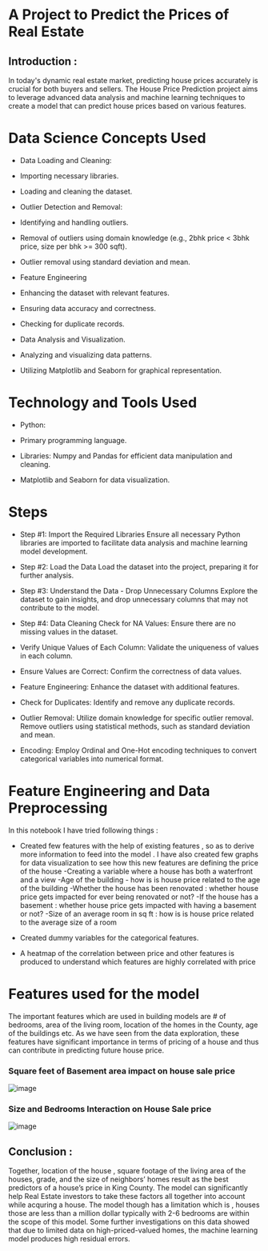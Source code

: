 # A Project to Predict the Prices of Real Estate

## Introduction :
In today's dynamic real estate market, predicting house prices accurately is crucial for both buyers and sellers.
The House Price Prediction project aims to leverage advanced data analysis and machine learning techniques to create a model that can predict house prices based on various features.

# Data Science Concepts Used
* Data Loading and Cleaning:

* Importing necessary libraries.
* Loading and cleaning the dataset.
* Outlier Detection and Removal:

* Identifying and handling outliers.
* Removal of outliers using domain knowledge (e.g., 2bhk price < 3bhk price, size per bhk >= 300 sqft).
* Outlier removal using standard deviation and mean.
* Feature Engineering
* Enhancing the dataset with relevant features.
* Ensuring data accuracy and correctness.
* Checking for duplicate records.
* Data Analysis and Visualization.

* Analyzing and visualizing data patterns.
* Utilizing Matplotlib and Seaborn for graphical representation.

# Technology and Tools Used
* Python:

* Primary programming language.
* Libraries: Numpy and Pandas for efficient data manipulation and cleaning.
* Matplotlib and Seaborn for data visualization.

# Steps

* Step #1:
  Import the Required Libraries
  Ensure all necessary Python libraries are imported to facilitate data analysis and machine learning model development.

* Step #2:
  Load the Data
  Load the dataset into the project, preparing it for further analysis.

* Step #3:
  Understand the Data - Drop Unnecessary Columns
  Explore the dataset to gain insights, and drop unnecessary columns that may not contribute to the model.

* Step #4:
  Data Cleaning
  Check for NA Values: 
  Ensure there are no missing values in the dataset.

* Verify Unique Values of Each Column: 
  Validate the uniqueness of values in each column.

* Ensure Values are Correct: 
  Confirm the correctness of data values.

* Feature Engineering: 
  Enhance the dataset with additional features.

* Check for Duplicates: 
  Identify and remove any duplicate records.

* Outlier Removal: 
  Utilize domain knowledge for specific outlier removal.
  Remove outliers using statistical methods, such as standard deviation and mean.

* Encoding: 
  Employ Ordinal and One-Hot encoding techniques to convert categorical variables into numerical format.

# Feature Engineering and Data Preprocessing
In this notebook I have tried following things :

* Created few features with the help of existing features , so as to derive more information to feed into the model . I have also created few graphs for data visualization to see how this new features are defining the price of the house
-Creating a variable where a house has both a waterfront and a view -Age of the building - how is is house price related to the age of the building -Whether the house has been renovated : whether house price gets impacted for ever being renovated or not? -If the house has a basement : whether house price gets impacted with having a basement or not? -Size of an average room in sq ft : how is is house price related to the average size of a room

* Created dummy variables for the categorical features.
* A heatmap of the correlation between price and other features is produced to understand which features are highly correlated with price

# Features used for the model
The important features which are used in building models are # of bedrooms, area of the living room, location of the homes in the County, age of the buildings etc. As we have seen from the data exploration, these features have significant importance in terms of pricing of a house and thus can contribute in predicting future house price.


### Square feet of Basement area impact on house sale price 
![image](https://github.com/NiteshNamdev/Exploratory_data_analysis/assets/154548242/873dd65f-485f-4283-9f76-f0a74f2f41d0)


### Size and Bedrooms Interaction on House Sale price
![image](https://github.com/NiteshNamdev/Exploratory_data_analysis/assets/154548242/7209cca8-0067-413a-aaaa-c669bf2b4e1a)


## Conclusion :
Together, location of the house , square footage of the living area of the houses, grade, and the size of neighbors’ homes result as the best predictors of a house’s price in King County. The model can significantly help Real Estate investors to take these factors all together into account while acquring a house. The model though has a limitation which is , houses those are less than a million dollar typically with 2-6 bedrooms are within the scope of this model. Some further investigations on this data showed that due to limited data on high-priced-valued homes, the machine learning model produces high residual errors.
